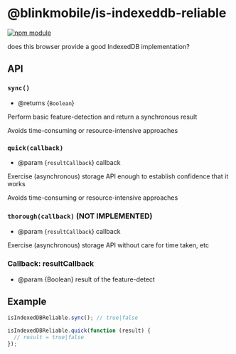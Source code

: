 # @blinkmobile/is-indexeddb-reliable

[![npm module](https://img.shields.io/npm/v/@blinkmobile/is-indexeddb-reliable.svg)](https://www.npmjs.com/package/@blinkmobile/is-indexeddb-reliable)

does this browser provide a good IndexedDB implementation?


## API

### `sync()`

- @returns {`Boolean`}

Perform basic feature-detection and return a synchronous result

Avoids time-consuming or resource-intensive approaches

### `quick(callback)`

- @param {`resultCallback`} callback

Exercise (asynchronous) storage API enough to establish confidence that it works

Avoids time-consuming or resource-intensive approaches

### `thorough(callback)` (NOT IMPLEMENTED)

- @param {`resultCallback`} callback

Exercise (asynchronous) storage API without care for time taken, etc

### Callback: resultCallback

- @param {Boolean} result of the feature-detect


## Example

```javascript
isIndexedDBReliable.sync(); // true|false

isIndexedDBReliable.quick(function (result) {
  // result = true|false
});
```

